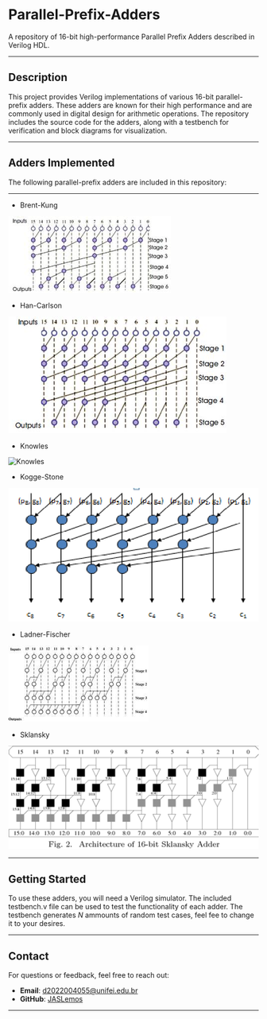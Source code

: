 # Parallel-Prefix-Adders
A repository of 16-bit high-performance Parallel Prefix Adders described in Verilog HDL.

---

## Description
This project provides Verilog implementations of various 16-bit parallel-prefix adders. These adders are known for their high performance and are commonly used in digital design for arithmetic operations. The repository includes the source code for the adders, along with a testbench for verification and block diagrams for visualization.

---

## Adders Implemented
The following parallel-prefix adders are included in this repository:

---

- Brent-Kung

![BrentKung](Diagrams/BrentKung.jpeg)

- Han-Carlson

![HanCarlson](Diagrams/HanCarlson.jpg)

- Knowles

![Knowles](Diagrams/Knowles.jpg)

- Kogge-Stone

![Kogge](Diagrams/Block-Diagram-of-8-bit-Kogge-Stone-Adder.png)

- Ladner-Fischer

![LadnerFischer](Diagrams/bit-Ladner-Fischer-adder.png)

- Sklansky

![Sklansky](Diagrams/Sklansky.png)


---

## Getting Started
To use these adders, you will need a Verilog simulator. The included testbench.v file can be used to test the functionality of each adder.
The testbench generates *N* ammounts of random test cases, feel fee to change it to your desires.

---

## Contact

For questions or feedback, feel free to reach out:

- **Email**: d2022004055@unifei.edu.br
- **GitHub**: [JASLemos](https://github.com/JASLemos)

---
